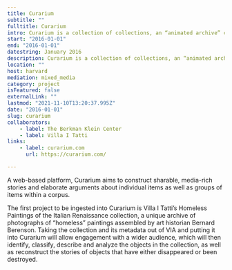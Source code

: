 ```yaml
---
title: Curarium
subtitle: ""
fulltitle: Curarium
intro: Curarium is a collection of collections, an “animated archive” crowdsourcing annotation, curation, and augmentation of works within and beyond their respective collections.
start: "2016-01-01"
end: "2016-01-01"
datestring: January 2016
description: Curarium is a collection of collections, an “animated archive” crowdsourcing annotation, curation, and augmentation of works within and beyond their respective collections.
location: ""
host: harvard
mediation: mixed_media
category: project
isFeatured: false
externalLink: ""
lastmod: "2021-11-10T13:20:37.995Z"
date: "2016-01-01"
slug: curarium
collaborators:
    - label: The Berkman Klein Center
    - label: Villa I Tatti
links:
    - label: curarium.com
      url: https://curarium.com/

---
```

A web-based platform, Curarium aims to construct sharable, media-rich stories and elaborate arguments about individual items as well as groups of items within a corpus. 

The first project to be ingested into Curarium is Villa I Tatti’s Homeless Paintings of the Italian Renaissance collection, a unique archive of photographs of “homeless” paintings assembled by art historian Bernard Berenson. Taking the collection and its metadata out of VIA and putting it into Curarium will allow engagement with a wider audience, which will then identify, classify, describe and analyze the objects in the collection, as well as reconstruct the stories of objects that have either disappeared or been destroyed.